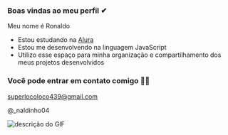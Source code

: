 ### Boas vindas ao meu perfil ✔

Meu nome é Ronaldo

- Estou estudando na [Alura](https://www.alura.com.br)
- Estou me desenvolvendo na linguagem JavaScript
- Utilizo esse espaço para minha organização e compartilhamento dos meus projetos desenvolvidos

### Você pode entrar em contato comigo 👨‍🦯

superlocoloco439@gmail.com

@_naldinho04

![descrição do GIF](https://www.google.com/url?sa=i&url=https%3A%2F%2Ftenor.com%2Fsearch%2Fkanye-gifs&psig=AOvVaw35E3aWZTAdSMfegkP6bDdo&ust=1723211272503000&source=images&cd=vfe&opi=89978449&ved=0CBAQjRxqFwoTCJC3qbfE5YcDFQAAAAAdAAAAABAQ)
